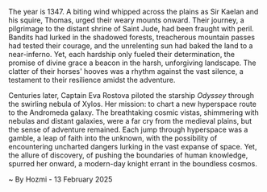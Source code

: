 
The year is 1347.  A biting wind whipped across the plains as Sir Kaelan and his squire, Thomas, urged their weary mounts onward.  Their journey, a pilgrimage to the distant shrine of Saint Jude, had been fraught with peril.  Bandits had lurked in the shadowed forests, treacherous mountain passes had tested their courage, and the unrelenting sun had baked the land to a near-inferno. Yet, each hardship only fueled their determination, the promise of divine grace a beacon in the harsh, unforgiving landscape. The clatter of their horses' hooves was a rhythm against the vast silence, a testament to their resilience amidst the adventure.

Centuries later, Captain Eva Rostova piloted the starship *Odyssey* through the swirling nebula of Xylos.  Her mission: to chart a new hyperspace route to the Andromeda galaxy. The breathtaking cosmic vistas, shimmering with nebulas and distant galaxies, were a far cry from the medieval plains, but the sense of adventure remained.  Each jump through hyperspace was a gamble, a leap of faith into the unknown, with the possibility of encountering uncharted dangers lurking in the vast expanse of space.  Yet, the allure of discovery, of pushing the boundaries of human knowledge, spurred her onward, a modern-day knight errant in the boundless cosmos.

~ By Hozmi - 13 February 2025
